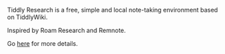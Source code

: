 Tiddly Research is a free, simple and local note-taking environment based on TiddlyWiki.

Inspired by Roam Research and Remnote.

Go [here](https://kebifurai.github.io/TiddlyResearch) for more details.
